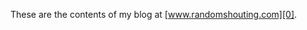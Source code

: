   [0]: http://www.randomshouting.com

These are the contents of my blog at [www.randomshouting.com][0]. 

